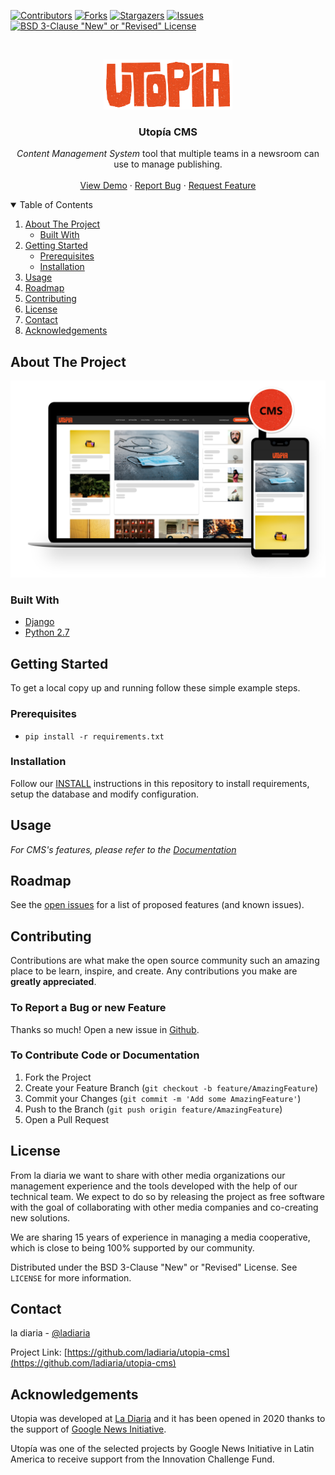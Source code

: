 <!-- PROJECT SHIELDS -->
[![Contributors][contributors-shield]][contributors-url]
[![Forks][forks-shield]][forks-url]
[![Stargazers][stars-shield]][stars-url]
[![Issues][issues-shield]][issues-url]
[![BSD 3-Clause "New" or "Revised" License][license-shield]][license-url]



<!-- PROJECT LOGO -->
<br />
<p align="center">
  <a href="https://github.com/ladiaria/utopia-cms">
    <img src="static/img/logo-utopia.png" alt="Logo" height="80">
  </a>

  <h3 align="center">Utopía CMS</h3>

  <p align="center">
    <em>Content Management System</em> tool that multiple teams in a newsroom can use to manage publishing.
    <br />
    <br />
    <a href="https://github.com/ladiaria/utopia-cms">View Demo</a>
    ·
    <a href="https://github.com/ladiaria/utopia-cms/issues">Report Bug</a>
    ·
    <a href="https://github.com/ladiaria/utopia-cms/issues">Request Feature</a>
  </p>
</p>


<!-- TABLE OF CONTENTS -->
<details open="open">
  <summary>Table of Contents</summary>
  <ol>
    <li>
      <a href="#about-the-project">About The Project</a>
      <ul>
        <li><a href="#built-with">Built With</a></li>
      </ul>
    </li>
    <li>
      <a href="#getting-started">Getting Started</a>
      <ul>
        <li><a href="#prerequisites">Prerequisites</a></li>
        <li><a href="#installation">Installation</a></li>
      </ul>
    </li>
    <li><a href="#usage">Usage</a></li>
    <li><a href="#roadmap">Roadmap</a></li>
    <li><a href="#contributing">Contributing</a></li>
    <li><a href="#license">License</a></li>
    <li><a href="#contact">Contact</a></li>
    <li><a href="#acknowledgements">Acknowledgements</a></li>
  </ol>
</details>



<!-- ABOUT THE PROJECT -->
## About The Project

![Front-end Screen Shot][product-screenshot1]


### Built With

* [Django](https://djangoproject.com/)
* [Python 2.7](https://www.python.org/)

<!-- GETTING STARTED -->
## Getting Started

To get a local copy up and running follow these simple example steps.

### Prerequisites

* ``pip install -r requirements.txt``

### Installation

Follow our [INSTALL](INSTALL.md) instructions in this repository to install requirements, setup the database and modify configuration.


## Usage

_For CMS's features, please refer to the [Documentation](docs/FEATURES.md)_


<!-- ROADMAP -->
## Roadmap

See the [open issues](https://github.com/ladiaria/utopia-cms/issues) for a list of proposed features (and known issues).

<!-- CONTRIBUTING -->
## Contributing

Contributions are what make the open source community such an amazing place to be learn, inspire, and create. Any contributions you make are **greatly appreciated**.

### To Report a Bug or new Feature

Thanks so much! Open a new issue in [Github](https://github.com/ladiaria/utopia-cms/issues/new/choose).

### To Contribute Code or Documentation

1. Fork the Project
2. Create your Feature Branch (`git checkout -b feature/AmazingFeature`)
3. Commit your Changes (`git commit -m 'Add some AmazingFeature'`)
4. Push to the Branch (`git push origin feature/AmazingFeature`)
5. Open a Pull Request


<!-- LICENSE -->
## License

From la diaria we want to share with other media organizations our management experience and the tools developed with the help of our technical team. We expect to do so by releasing the project as free software with the goal of collaborating with other media companies and co-creating new solutions.

We are sharing 15 years of experience in managing a media cooperative, which is close to being 100% supported by our community.

Distributed under the BSD 3-Clause "New" or "Revised" License. See `LICENSE` for more information.

<!-- CONTACT -->
## Contact

la diaria - [@ladiaria](https://twitter.com/ladiaria)

Project Link: [https://github.com/ladiaria/utopia-cms](https://github.com/ladiaria/utopia-cms)

<!-- ACKNOWLEDGEMENTS -->
## Acknowledgements

Utopia was developed at [La Diaria](https://ladiaria.com.uy) and it has been opened in 2020 thanks to the support of [Google News Initiative](https://newsinitiative.withgoogle.com/).

Utopía was one of the selected projects by Google News Initiative in Latin America to receive support from the Innovation Challenge Fund.

<!-- MARKDOWN LINKS & IMAGES -->
<!-- https://www.markdownguide.org/basic-syntax/#reference-style-links -->
[contributors-shield]: https://img.shields.io/github/contributors/ladiaria/utopia-cms.svg?style=for-the-badge
[contributors-url]: https://github.com/ladiaria/utopia-cms/blob/main/CONTRIBUTORS.md
[forks-shield]: https://img.shields.io/github/forks/ladiaria/utopia-cms.svg?style=for-the-badge
[forks-url]: https://github.com/ladiaria/utopia-cms/network/members
[stars-shield]: https://img.shields.io/github/stars/ladiaria/utopia-cms.svg?style=for-the-badge
[stars-url]: https://github.com/ladiaria/utopia-cms/stargazers
[issues-shield]: https://img.shields.io/github/issues/ladiaria/utopia-cms.svg?style=for-the-badge
[issues-url]: https://github.com/ladiaria/utopia-cms/issues
[license-shield]: https://img.shields.io/github/license/ladiaria/utopia-cms.svg?style=for-the-badge
[license-url]: https://github.com/ladiaria/utopia-cms/blob/main/LICENSE
[product-screenshot1]: docs/images/screenshot1.png
[product-screenshot2]: docs/images/screenshot2.png
